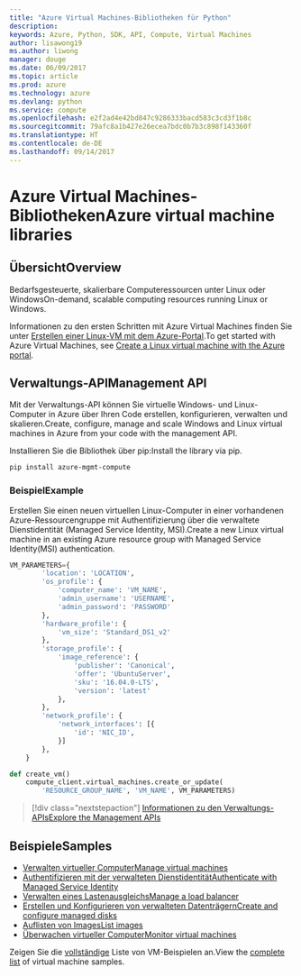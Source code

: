 ```yaml
---
title: "Azure Virtual Machines-Bibliotheken für Python"
description: 
keywords: Azure, Python, SDK, API, Compute, Virtual Machines
author: lisawong19
ms.author: liwong
manager: douge
ms.date: 06/09/2017
ms.topic: article
ms.prod: azure
ms.technology: azure
ms.devlang: python
ms.service: compute
ms.openlocfilehash: e2f2ad4e42bd847c9286333bacd583c3cd3f1b8c
ms.sourcegitcommit: 79afc8a1b427e26ecea7bdc0b7b3c898f143360f
ms.translationtype: HT
ms.contentlocale: de-DE
ms.lasthandoff: 09/14/2017
---
```

# <a name="azure-virtual-machine-libraries"></a><span data-ttu-id="e214a-103">Azure Virtual Machines-Bibliotheken</span><span class="sxs-lookup"><span data-stu-id="e214a-103">Azure virtual machine libraries</span></span>

## <a name="overview"></a><span data-ttu-id="e214a-104">Übersicht</span><span class="sxs-lookup"><span data-stu-id="e214a-104">Overview</span></span>

<span data-ttu-id="e214a-105">Bedarfsgesteuerte, skalierbare Computeressourcen unter Linux oder Windows</span><span class="sxs-lookup"><span data-stu-id="e214a-105">On-demand, scalable computing resources running Linux or Windows.</span></span>

<span data-ttu-id="e214a-106">Informationen zu den ersten Schritten mit Azure Virtual Machines finden Sie unter [Erstellen einer Linux-VM mit dem Azure-Portal](/azure/virtual-machines/linux/quick-create-portal).</span><span class="sxs-lookup"><span data-stu-id="e214a-106">To get started with Azure Virtual Machines, see [Create a Linux virtual machine with the Azure portal](/azure/virtual-machines/linux/quick-create-portal).</span></span>

## <a name="management-api"></a><span data-ttu-id="e214a-107">Verwaltungs-API</span><span class="sxs-lookup"><span data-stu-id="e214a-107">Management API</span></span>

<span data-ttu-id="e214a-108">Mit der Verwaltungs-API können Sie virtuelle Windows- und Linux-Computer in Azure über Ihren Code erstellen, konfigurieren, verwalten und skalieren.</span><span class="sxs-lookup"><span data-stu-id="e214a-108">Create, configure, manage and scale Windows and Linux virtual machines in Azure from your code with the management API.</span></span>

<span data-ttu-id="e214a-109">Installieren Sie die Bibliothek über pip:</span><span class="sxs-lookup"><span data-stu-id="e214a-109">Install the library via pip.</span></span>

```bash
pip install azure-mgmt-compute 
```   

### <a name="example"></a><span data-ttu-id="e214a-110">Beispiel</span><span class="sxs-lookup"><span data-stu-id="e214a-110">Example</span></span>

<span data-ttu-id="e214a-111">Erstellen Sie einen neuen virtuellen Linux-Computer in einer vorhandenen Azure-Ressourcengruppe mit Authentifizierung über die verwaltete Dienstidentität (Managed Service Identity, MSI).</span><span class="sxs-lookup"><span data-stu-id="e214a-111">Create a new Linux virtual machine in an existing Azure resource group with Managed Service Identity(MSI) authentication.</span></span>

```python
VM_PARAMETERS={
        'location': 'LOCATION',
        'os_profile': {
            'computer_name': 'VM_NAME',
            'admin_username': 'USERNAME',
            'admin_password': 'PASSWORD'
        },
        'hardware_profile': {
            'vm_size': 'Standard_DS1_v2'
        },
        'storage_profile': {
            'image_reference': {
                'publisher': 'Canonical',
                'offer': 'UbuntuServer',
                'sku': '16.04.0-LTS',
                'version': 'latest'
            },
        },
        'network_profile': {
            'network_interfaces': [{
                'id': 'NIC_ID',
            }]
        },
    }

def create_vm()
    compute_client.virtual_machines.create_or_update(
        'RESOURCE_GROUP_NAME', 'VM_NAME', VM_PARAMETERS)
```

> [!div class="nextstepaction"]
> [<span data-ttu-id="e214a-112">Informationen zu den Verwaltungs-APIs</span><span class="sxs-lookup"><span data-stu-id="e214a-112">Explore the Management APIs</span></span>](/python/api/overview/azure/virtualmachines/managementlibrary)

## <a name="samples"></a><span data-ttu-id="e214a-113">Beispiele</span><span class="sxs-lookup"><span data-stu-id="e214a-113">Samples</span></span>

* <span data-ttu-id="e214a-114">[Verwalten virtueller Computer][1]</span><span class="sxs-lookup"><span data-stu-id="e214a-114">[Manage virtual machines][1]</span></span>
* <span data-ttu-id="e214a-115">[Authentifizieren mit der verwalteten Dienstidentität][2]</span><span class="sxs-lookup"><span data-stu-id="e214a-115">[Authenticate with Managed Service Identity][2]</span></span>
* <span data-ttu-id="e214a-116">[Verwalten eines Lastenausgleichs][3]</span><span class="sxs-lookup"><span data-stu-id="e214a-116">[Manage a load balancer][3]</span></span>
* <span data-ttu-id="e214a-117">[Erstellen und Konfigurieren von verwalteten Datenträgern][4]</span><span class="sxs-lookup"><span data-stu-id="e214a-117">[Create and configure managed disks][4]</span></span>
* <span data-ttu-id="e214a-118">[Auflisten von Images][5]</span><span class="sxs-lookup"><span data-stu-id="e214a-118">[List images][5]</span></span> 
* <span data-ttu-id="e214a-119">[Überwachen virtueller Computer][6]</span><span class="sxs-lookup"><span data-stu-id="e214a-119">[Monitor virtual machines][6]</span></span>

<span data-ttu-id="e214a-120">Zeigen Sie die [vollständige](https://azure.microsoft.com/resources/samples/?platform=python&term=virtual-machines) Liste von VM-Beispielen an.</span><span class="sxs-lookup"><span data-stu-id="e214a-120">View the [complete list](https://azure.microsoft.com/resources/samples/?platform=python&term=virtual-machines) of virtual machine samples.</span></span>

[1]: https://azure.microsoft.com/resources/samples/virtual-machines-python-manage/
[2]: https://github.com/Azure-Samples/resource-manager-python-manage-resources-with-msi
[3]: https://azure.microsoft.com/resources/samples/network-python-manage-loadbalancer
[4]: ../docs-ref-conceptual/python-sdk-azure-samples-managed-disks.md
[5]: ../docs-ref-conceptual/python-sdk-azure-samples-list-images.md
[6]: ../docs-ref-conceptual/python-sdk-azure-samples-monitor-vms.md
